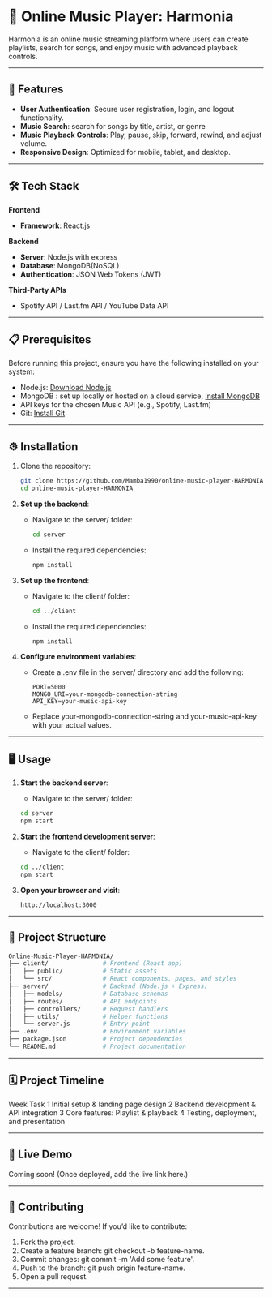 # 🎵 Online Music Player: Harmonia

Harmonia is an online music streaming platform where users can create playlists, search for songs, and enjoy music with advanced playback controls.

---

## 🚀 Features

- **User Authentication**: Secure user registration, login, and logout functionality.
- **Music Search**: search for songs by title, artist, or genre
- **Music Playback Controls**: Play, pause, skip, forward, rewind, and adjust volume.
- **Responsive Design**: Optimized for mobile, tablet, and desktop.

---

## 🛠️ Tech Stack

**Frontend**
- **Framework**: React.js

**Backend**
- **Server**: Node.js with express
- **Database**: MongoDB(NoSQL)
- **Authentication**: JSON Web Tokens (JWT)
  
**Third-Party APIs**
- Spotify API / Last.fm API / YouTube Data API

---


## 📋 Prerequisites

Before running this project, ensure you have the following installed on your system:

- Node.js: [Download Node.js](https://nodejs.org/)
- MongoDB : set up locally or hosted on a cloud service, [install MongoDB](https://www.mongodb.com/try/download/community)
- API keys for the chosen Music API (e.g., Spotify, Last.fm)
- Git: [Install Git](https://git-scm.com/)

---

## ⚙️ Installation

1. Clone the repository:
   
   ```bash
   git clone https://github.com/Mamba1990/online-music-player-HARMONIA.git
   cd online-music-player-HARMONIA

3. **Set up the backend**:

   - Navigate to the server/ folder:
     
     ```bash
     cd server
   - Install the required dependencies:
     
     ```bash
     npm install

4. **Set up the frontend**:
 
   - Navigate to the client/ folder:
     
     ```bash
     cd ../client
   
   - Install the required dependencies:
     
      ```bash
      npm install

5. **Configure environment variables**:
   
   - Create a .env file in the server/ directory and add the following:
     
      ```plaintext
      PORT=5000
      MONGO_URI=your-mongodb-connection-string
      API_KEY=your-music-api-key
      ```
   - Replace your-mongodb-connection-string and your-music-api-key with your actual values.
   
---

## 🖥️ Usage

1. **Start the backend server**:
   
   - Navigate to the server/ folder:
     
   ```bash
   cd server
   npm start

3. **Start the frontend development server**:
   
   - Navigate to the client/ folder:
      
   ```bash
   cd ../client
   npm start

4. **Open your browser and visit**:
   
   ```arduino
   http://localhost:3000
   
 ---  

## 📂 Project Structure
   ```graphql
Online-Music-Player-HARMONIA/
├── client/               # Frontend (React app)
│   ├── public/           # Static assets
│   └── src/              # React components, pages, and styles
├── server/               # Backend (Node.js + Express)
│   ├── models/           # Database schemas
│   ├── routes/           # API endpoints
│   ├── controllers/      # Request handlers
│   ├── utils/            # Helper functions
│   └── server.js         # Entry point
├── .env                  # Environment variables
├── package.json          # Project dependencies
└── README.md             # Project documentation

   ```

---

## 🗓️ Project Timeline

Week	Task
1	Initial setup & landing page design
2	Backend development & API integration
3	Core features: Playlist & playback
4	Testing, deployment, and presentation

---

## 🔗 Live Demo

Coming soon! (Once deployed, add the live link here.)

---

## 🤝 Contributing

Contributions are welcome! If you’d like to contribute:
1. Fork the project.
2. Create a feature branch: git checkout -b feature-name.
3. Commit changes: git commit -m 'Add some feature'.
4. Push to the branch: git push origin feature-name.
5. Open a pull request.

---

